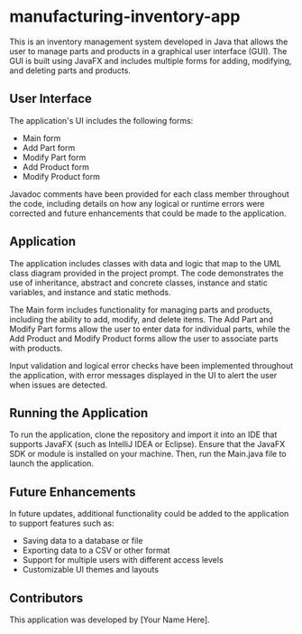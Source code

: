 # manufacturing-inventory-app

This is an inventory management system developed in Java that allows the user to manage parts and products in a graphical user interface (GUI). The GUI is built using JavaFX and includes multiple forms for adding, modifying, and deleting parts and products.

## User Interface

The application's UI includes the following forms:

- Main form
- Add Part form
- Modify Part form
- Add Product form
- Modify Product form

Javadoc comments have been provided for each class member throughout the code, including details on how any logical or runtime errors were corrected and future enhancements that could be made to the application.

## Application

The application includes classes with data and logic that map to the UML class diagram provided in the project prompt. The code demonstrates the use of inheritance, abstract and concrete classes, instance and static variables, and instance and static methods.

The Main form includes functionality for managing parts and products, including the ability to add, modify, and delete items. The Add Part and Modify Part forms allow the user to enter data for individual parts, while the Add Product and Modify Product forms allow the user to associate parts with products.

Input validation and logical error checks have been implemented throughout the application, with error messages displayed in the UI to alert the user when issues are detected.

## Running the Application

To run the application, clone the repository and import it into an IDE that supports JavaFX (such as IntelliJ IDEA or Eclipse). Ensure that the JavaFX SDK or module is installed on your machine. Then, run the Main.java file to launch the application.

## Future Enhancements

In future updates, additional functionality could be added to the application to support features such as:

- Saving data to a database or file
- Exporting data to a CSV or other format
- Support for multiple users with different access levels
- Customizable UI themes and layouts

## Contributors

This application was developed by [Your Name Here].
